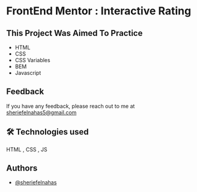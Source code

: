 # FrontEnd Mentor : Interactive Rating

## This Project Was Aimed To Practice

- HTML
- CSS
- CSS Variables
- BEM 
- Javascript

## Feedback

If you have any feedback, please reach out to me at sheriefelnahas5@gmail.com

## 🛠 Technologies used

HTML , CSS , JS

## Authors

- [@sheriefelnahas](https://github.com/SheriefElnahas)
